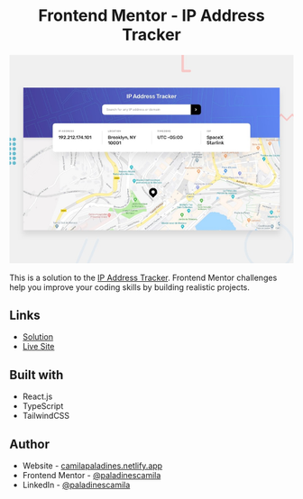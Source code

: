 <h1 align="center">Frontend Mentor - IP Address Tracker</h1>

![](/public/preview.jpg)

This is a solution to the [IP Address Tracker](https://www.frontendmentor.io/challenges/ip-address-tracker-I8-0yYAH0). Frontend Mentor challenges help you improve your coding skills by building realistic projects.

## Links

-   [Solution](https://www.frontendmentor.io/solutions/ip-address-tracker-h-UdiI6HrS)
-   [Live Site](https://ipat-frontend-mentor.netlify.app)

## Built with

-   React.js
-   TypeScript
-   TailwindCSS

## Author

-   Website - [camilapaladines.netlify.app](https://camilapaladines.netlify.app)
-   Frontend Mentor - [@paladinescamila](https://www.frontendmentor.io/profile/paladinescamila)
-   LinkedIn - [@paladinescamila](https://co.linkedin.com/in/paladinescamila)
